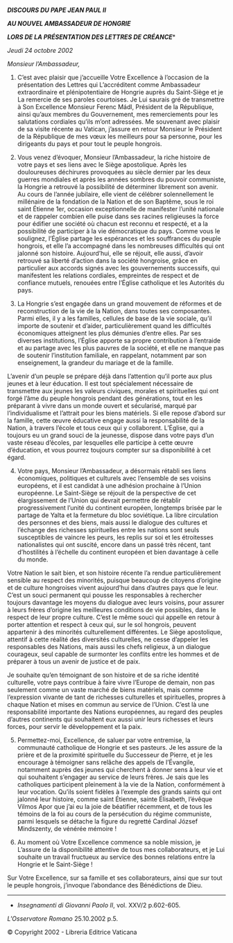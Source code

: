 ***DISCOURS DU PAPE JEAN PAUL II***

***AU NOUVEL AMBASSADEUR DE HONGRIE***

***LORS DE LA PRÉSENTATION DES LETTRES DE CRÉANCE****

*Jeudi 24 octobre 2002*

*Monsieur l’Ambassadeur,*

1. C’est avec plaisir que j’accueille Votre Excellence à l’occasion de la présentation des Lettres qui L’accréditent comme Ambassadeur extraordinaire et plénipotentiaire de Hongrie auprès du Saint-Siège et je La remercie de ses paroles courtoises. Je Lui saurais gré de transmettre à Son Excellence Monsieur Ferenc Mádl, Président de la République, ainsi qu’aux membres du Gouvernement, mes remerciements pour les salutations cordiales qu’ils m’ont adressées. Me souvenant avec plaisir de sa visite récente au Vatican, j’assure en retour Monsieur le Président de la République de mes vœux les meilleurs pour sa personne, pour les dirigeants du pays et pour tout le peuple hongrois.

2. Vous venez d’évoquer, Monsieur l’Ambassadeur, la riche histoire de votre pays et ses liens avec le Siège apostolique. Après les douloureuses déchirures provoquées au siècle dernier par les deux guerres mondiales et après les années sombres du pouvoir communiste, la Hongrie a retrouvé la possibilité de déterminer librement son avenir. Au cours de l’année jubilaire, elle vient de célébrer solennellement le millénaire de la fondation de la Nation et de son Baptême, sous le roi saint Étienne 1er, occasion exceptionnelle de manifester l’unité nationale et de rappeler combien elle puise dans ses racines religieuses la force pour édifier une société où chacun est reconnu et respecté, et a la possibilité de participer à la vie démocratique du pays. Comme vous le soulignez, l’Église partage les espérances et les souffrances du peuple hongrois, et elle l’a accompagné dans les nombreuses difficultés qui ont jalonné son histoire. Aujourd’hui, elle se réjouit, elle aussi, d’avoir retrouvé sa liberté d’action dans la société hongroise, grâce en particulier aux accords signés avec les gouvernements successifs, qui manifestent les relations cordiales, empreintes de respect et de confiance mutuels, renouées entre l’Église catholique et les Autorités du pays.

3. La Hongrie s’est engagée dans un grand mouvement de réformes et de reconstruction de la vie de la Nation, dans toutes ses composantes. Parmi elles, il y a les familles, cellules de base de la vie sociale, qu’il importe de soutenir et d’aider, particulièrement quand les difficultés économiques atteignent les plus démunies d’entre elles. Par ses diverses institutions, l’Église apporte sa propre contribution à l’entraide et au partage avec les plus pauvres de la société, et elle ne manque pas de soutenir l’institution familiale, en rappelant, notamment par son enseignement, la grandeur du mariage et de la famille.

L’avenir d’un peuple se prépare déjà dans l’attention qu’il porte aux plus jeunes et à leur éducation. Il est tout spécialement nécessaire de transmettre aux jeunes les valeurs civiques, morales et spirituelles qui ont forgé l’âme du peuple hongrois pendant des générations, tout en les préparant à vivre dans un monde ouvert et sécularisé, marqué par l’individualisme et l’attrait pour les biens matériels. Si elle repose d’abord sur la famille, cette œuvre éducative engage aussi la responsabilité de la Nation, à travers l’école et tous ceux qui y collaborent. L’Église, qui a toujours eu un grand souci de la jeunesse, dispose dans votre pays d’un vaste réseau d’écoles, par lesquelles elle participe à cette œuvre d’éducation, et vous pourrez toujours compter sur sa disponibilité à cet égard.

4. Votre pays, Monsieur l’Ambassadeur, a désormais rétabli ses liens économiques, politiques et culturels avec l’ensemble de ses voisins européens, et il est candidat à une adhésion prochaine à l’Union européenne. Le Saint-Siège se réjouit de la perspective de cet élargissement de l’Union qui devrait permettre de rétablir progressivement l’unité du continent européen, longtemps brisée par le partage de Yalta et la fermeture du bloc soviétique. La libre circulation des personnes et des biens, mais aussi le dialogue des cultures et l’échange des richesses spirituelles entre les nations sont seuls susceptibles de vaincre les peurs, les replis sur soi et les étroitesses nationalistes qui ont suscité, encore dans un passé très récent, tant d’hostilités à l’échelle du continent européen et bien davantage à celle du monde.

Votre Nation le sait bien, et son histoire récente l’a rendue particulièrement sensible au respect des minorités, puisque beaucoup de citoyens d’origine et de culture hongroises vivent aujourd’hui dans d’autres pays que le leur. C’est un souci permanent qui pousse les responsables à rechercher toujours davantage les moyens du dialogue avec leurs voisins, pour assurer à leurs frères d’origine les meilleures conditions de vie possibles, dans le respect de leur propre culture. C’est le même souci qui appelle en retour à porter attention et respect à ceux qui, sur le sol hongrois, peuvent appartenir à des minorités culturellement différentes. Le Siège apostolique, attentif à cette réalité des diversités culturelles, ne cesse d’appeler les responsables des Nations, mais aussi les chefs religieux, à un dialogue courageux, seul capable de surmonter les conflits entre les hommes et de préparer à tous un avenir de justice et de paix.

Je souhaite qu’en témoignant de son histoire et de sa riche identité culturelle, votre pays contribue à faire vivre l’Europe de demain, non pas seulement comme un vaste marché de biens matériels, mais comme l’expression vivante de tant de richesses culturelles et spirituelles, propres à chaque Nation et mises en commun au service de l’Union. C’est là une responsabilité importante des Nations européennes, au regard des peuples d’autres continents qui souhaitent eux aussi unir leurs richesses et leurs forces, pour servir le développement et la paix.

5. Permettez-moi, Excellence, de saluer par votre entremise, la communauté catholique de Hongrie et ses pasteurs. Je les assure de la prière et de la proximité spirituelle du Successeur de Pierre, et je les encourage à témoigner sans relâche des appels de l’Évangile, notamment auprès des jeunes qui cherchent à donner sens à leur vie et qui souhaitent s’engager au service de leurs frères. Je sais que les catholiques participent pleinement à la vie de la Nation, conformément à leur vocation. Qu’ils soient fidèles à l’exemple des grands saints qui ont jalonné leur histoire, comme saint Étienne, sainte Élisabeth, l’évêque Vilmos Apor que j’ai eu la joie de béatifier récemment, et de tous les témoins de la foi au cours de la persécution du régime communiste, parmi lesquels se détache la figure du regretté Cardinal József Mindszenty, de vénérée mémoire !

6. Au moment où Votre Excellence commence sa noble mission, je L’assure de la disponibilité attentive de tous mes collaborateurs, et je Lui souhaite un travail fructueux au service des bonnes relations entre la Hongrie et le Saint-Siège !

Sur Votre Excellence, sur sa famille et ses collaborateurs, ainsi que sur tout le peuple hongrois, j’invoque l’abondance des Bénédictions de Dieu.

* * *

* *Insegnamenti di Giovanni Paolo II*, vol. XXV/2 p.602-605.

*L'Osservatore Romano* 25.10.2002 p.5.

© Copyright 2002 - Libreria Editrice Vaticana